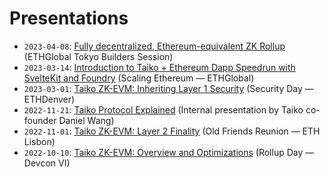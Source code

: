 # Presentations

- `2023-04-08`: [Fully decentralized, Ethereum-equivalent ZK Rollup](https://hackmd.io/@taikolabs/H1gWNMAb3) (ETHGlobal Tokyo
Builders Session)
- `2023-03-14`: [Introduction to Taiko + Ethereum Dapp Speedrun with SvelteKit and Foundry](https://youtu.be/mgSBhreBQWA) (Scaling Ethereum — ETHGlobal)
- `2023-03-01`: [Taiko ZK-EVM: Inheriting Layer 1 Security](https://hackmd.io/@taikolabs/BkWoN0nRi) (Security Day — ETHDenver)
- `2022-11-21`: [Taiko Protocol Explained](https://youtu.be/YUSCAFZRDqg) (Internal presentation by Taiko co-founder Daniel Wang)
- `2022-11-01`: [Taiko ZK-EVM: Layer 2 Finality](https://hackmd.io/@taikolabs/HkN7GR64i) (Old Friends Reunion — ETH Lisbon)
- `2022-10-10`: [Taiko ZK-EVM: Overview and Optimizations](https://hackmd.io/@taikolabs/S1haywHIj) (Rollup Day — Devcon VI)
